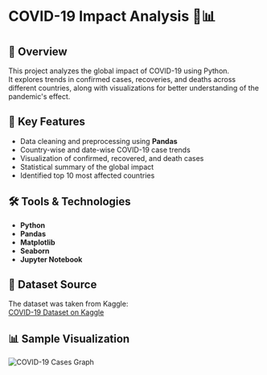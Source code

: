 # COVID-19 Impact Analysis 🦠📊

## 📌 Overview
This project analyzes the global impact of COVID-19 using Python.  
It explores trends in confirmed cases, recoveries, and deaths across different countries, along with visualizations for better understanding of the pandemic's effect.

## 🔹 Key Features
- Data cleaning and preprocessing using **Pandas**
- Country-wise and date-wise COVID-19 case trends
- Visualization of confirmed, recovered, and death cases
- Statistical summary of the global impact
- Identified top 10 most affected countries

## 🛠 Tools & Technologies
- **Python**
- **Pandas**
- **Matplotlib**
- **Seaborn**
- **Jupyter Notebook**

## 📂 Dataset Source
The dataset was taken from Kaggle:  
[COVID-19 Dataset on Kaggle](https://www.kaggle.com/datasets/imdevskp/corona-virus-report)

## 📊 Sample Visualization 
![COVID-19 Cases Graph](graph.png)



